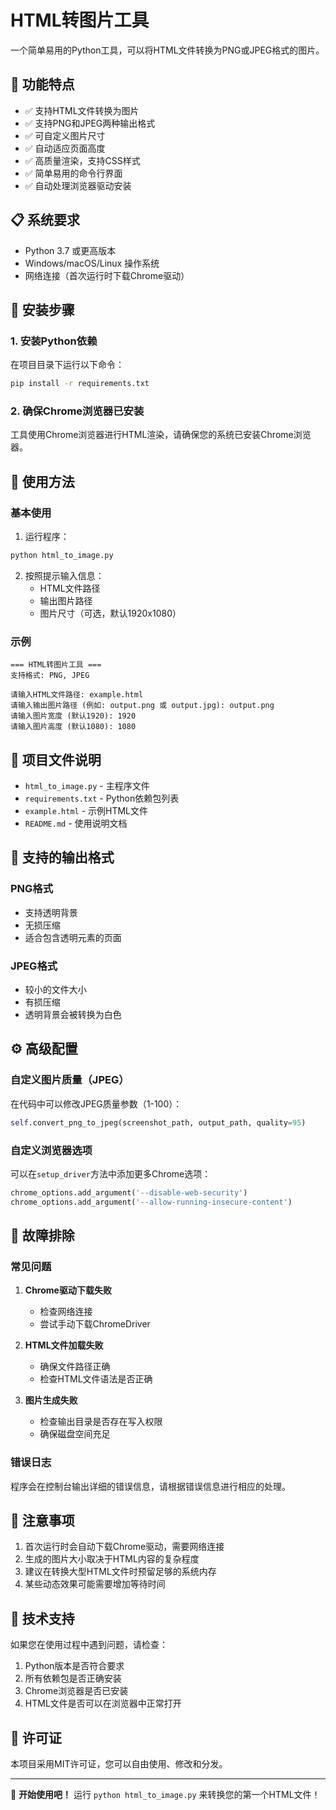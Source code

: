 # HTML转图片工具

一个简单易用的Python工具，可以将HTML文件转换为PNG或JPEG格式的图片。

## 🌟 功能特点

- ✅ 支持HTML文件转换为图片
- ✅ 支持PNG和JPEG两种输出格式
- ✅ 可自定义图片尺寸
- ✅ 自动适应页面高度
- ✅ 高质量渲染，支持CSS样式
- ✅ 简单易用的命令行界面
- ✅ 自动处理浏览器驱动安装

## 📋 系统要求

- Python 3.7 或更高版本
- Windows/macOS/Linux 操作系统
- 网络连接（首次运行时下载Chrome驱动）

## 🚀 安装步骤

### 1. 安装Python依赖

在项目目录下运行以下命令：

```bash
pip install -r requirements.txt
```

### 2. 确保Chrome浏览器已安装

工具使用Chrome浏览器进行HTML渲染，请确保您的系统已安装Chrome浏览器。

## 📖 使用方法

### 基本使用

1. 运行程序：
```bash
python html_to_image.py
```

2. 按照提示输入信息：
   - HTML文件路径
   - 输出图片路径
   - 图片尺寸（可选，默认1920x1080）

### 示例

```
=== HTML转图片工具 ===
支持格式: PNG, JPEG

请输入HTML文件路径: example.html
请输入输出图片路径 (例如: output.png 或 output.jpg): output.png
请输入图片宽度 (默认1920): 1920
请输入图片高度 (默认1080): 1080
```

## 📁 项目文件说明

- `html_to_image.py` - 主程序文件
- `requirements.txt` - Python依赖包列表
- `example.html` - 示例HTML文件
- `README.md` - 使用说明文档

## 🎯 支持的输出格式

### PNG格式
- 支持透明背景
- 无损压缩
- 适合包含透明元素的页面

### JPEG格式
- 较小的文件大小
- 有损压缩
- 透明背景会被转换为白色

## ⚙️ 高级配置

### 自定义图片质量（JPEG）

在代码中可以修改JPEG质量参数（1-100）：

```python
self.convert_png_to_jpeg(screenshot_path, output_path, quality=95)
```

### 自定义浏览器选项

可以在`setup_driver`方法中添加更多Chrome选项：

```python
chrome_options.add_argument('--disable-web-security')
chrome_options.add_argument('--allow-running-insecure-content')
```

## 🔧 故障排除

### 常见问题

1. **Chrome驱动下载失败**
   - 检查网络连接
   - 尝试手动下载ChromeDriver

2. **HTML文件加载失败**
   - 确保文件路径正确
   - 检查HTML文件语法是否正确

3. **图片生成失败**
   - 检查输出目录是否存在写入权限
   - 确保磁盘空间充足

### 错误日志

程序会在控制台输出详细的错误信息，请根据错误信息进行相应的处理。

## 📝 注意事项

1. 首次运行时会自动下载Chrome驱动，需要网络连接
2. 生成的图片大小取决于HTML内容的复杂程度
3. 建议在转换大型HTML文件时预留足够的系统内存
4. 某些动态效果可能需要增加等待时间

## 🤝 技术支持

如果您在使用过程中遇到问题，请检查：

1. Python版本是否符合要求
2. 所有依赖包是否正确安装
3. Chrome浏览器是否已安装
4. HTML文件是否可以在浏览器中正常打开

## 📄 许可证

本项目采用MIT许可证，您可以自由使用、修改和分发。

---

🎉 **开始使用吧！** 运行 `python html_to_image.py` 来转换您的第一个HTML文件！